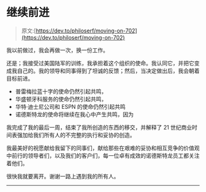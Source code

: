 # 继续前进

> 原文:[https://dev.to/philoserf/moving-on-702](https://dev.to/philoserf/moving-on-702)

我以前做过，我会再做一次，换一份工作。

还是；我接受过美国陆军的训练，我承担着这个组织的使命。我认同它，并把它变成我自己的。我的领导和同事得到了坦诚的反馈；然后，当决定做出后，我会朝着目标前进。

*   普雷梅拉蓝十字的使命仍然引起共鸣，
*   华盛顿牙科服务的使命仍然引起共鸣，
*   华特·迪士尼公司和 ESPN 的使命仍然引起共鸣
*   诺德斯特龙的使命将继续在我心中产生共鸣，因为

我完成了我的最后一周，结束了我所创造的东西的移交，并解释了 21 世纪商业时间表强加给我们所有人的不完整的执行和妥协的创造。

我最美好的祝愿献给我留下的同事们，献给那些在艰难的妥协和相互竞争的价值观中前行的领导者们，以及我们的客户们，每一位卓有成效的诺德斯特龙员工都关注着他们。

很快我就要离开。谢谢一路上遇到我的所有人。

* * *